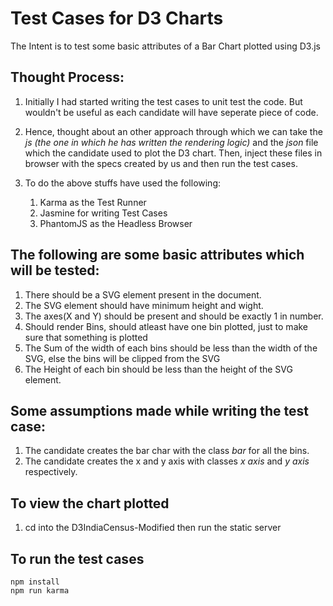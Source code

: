 # Test Cases for D3 Charts

The Intent is to test some basic attributes of a Bar Chart plotted using D3.js

## Thought Process:

1. Initially I had started writing the test cases to unit test the code. 
But wouldn't be useful as each candidate will have seperate piece of code. 

2. Hence, thought about an other approach through which we can take the *js (the one in which he has written the rendering logic)* 
and the *json* file which the candidate used to plot the D3 chart. Then, inject these files in browser with the specs created by us
and then run the test cases. 

3. To do the above stuffs have used the following:
	1. Karma as the Test Runner
	2. Jasmine for writing Test Cases
	3. PhantomJS as the Headless Browser 

## The following are some basic attributes which will be tested:

1. There should be a SVG element present in the document.
2. The SVG element should have minimum height and wight.
3. The axes(X and Y) should be present and should be exactly 1 in number.
4. Should render Bins, should atleast have one bin plotted, just to make sure that something is plotted
5. The Sum of the width of each bins should be less than the width of the SVG, else the bins will be clipped from the SVG
6. The Height of each bin should be less than the height of the SVG element. 


## Some assumptions made while writing the test case:

1. The candidate creates the bar char with the class *bar* for all the bins.
2. The candidate creates the x and y axis with classes *x axis* and *y axis* respectively.
 	

## To view the chart plotted

1. cd into the D3IndiaCensus-Modified then run the static server

## To run the test cases
	npm install
	npm run karma
